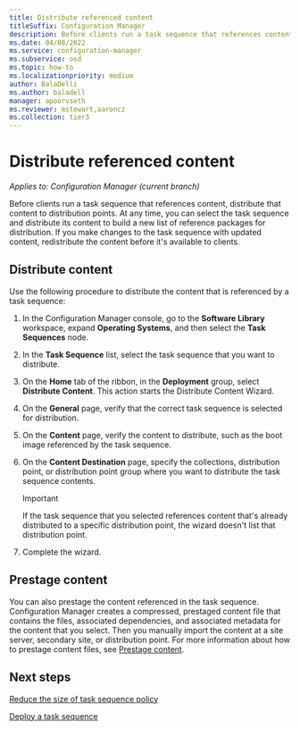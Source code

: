 ```yaml
---
title: Distribute referenced content
titleSuffix: Configuration Manager
description: Before clients run a task sequence that references content, distribute that content to distribution points.
ms.date: 04/08/2022
ms.service: configuration-manager
ms.subservice: osd
ms.topic: how-to
ms.localizationpriority: medium
author: BalaDelli
ms.author: baladell
manager: apoorvseth
ms.reviewer: mstewart,aaroncz 
ms.collection: tier3
---
```


# Distribute referenced content

*Applies to: Configuration Manager (current branch)*

Before clients run a task sequence that references content, distribute that content to distribution points. At any time, you can select the task sequence and distribute its content to build a new list of reference packages for distribution. If you make changes to the task sequence with updated content, redistribute the content before it's available to clients.

## Distribute content

Use the following procedure to distribute the content that is referenced by a task sequence:

1. In the Configuration Manager console, go to the **Software Library** workspace, expand **Operating Systems**, and then select the **Task Sequences** node.

1. In the **Task Sequence** list, select the task sequence that you want to distribute.

1. On the **Home** tab of the ribbon, in the **Deployment** group, select **Distribute Content**. This action starts the Distribute Content Wizard.

1. On the **General** page, verify that the correct task sequence is selected for distribution.

1. On the **Content** page, verify the content to distribute, such as the boot image referenced by the task sequence.

1. On the **Content Destination** page, specify the collections, distribution point, or distribution point group where you want to distribute the task sequence contents.

    > [!IMPORTANT]
    > If the task sequence that you selected references content that's already distributed to a specific distribution point, the wizard doesn't list that distribution point.

1. Complete the wizard.

## Prestage content

You can also prestage the content referenced in the task sequence. Configuration Manager creates a compressed, prestaged content file that contains the files, associated dependencies, and associated metadata for the content that you select. Then you manually import the content at a site server, secondary site, or distribution point. For more information about how to prestage content files, see [Prestage content](../../core/servers/deploy/configure/deploy-and-manage-content.md#bkmk_prestage).

## Next steps

[Reduce the size of task sequence policy](reduce-task-sequence-policy-size.md)

[Deploy a task sequence](deploy-a-task-sequence.md)
